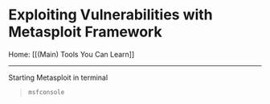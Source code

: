 # Exploiting Vulnerabilities with Metasploit Framework

Home: [[(Main) Tools You Can Learn]]

---

Starting Metasploit in terminal

> ```bash
> msfconsole
> ```
